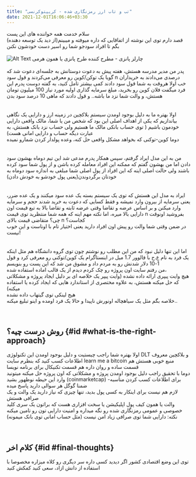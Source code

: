 ```yaml
---
title: "تب و تاب ارز رمزنگاری شده - کریپتوکرنسی"
date: 2021-12-01T16:06:46+03:30
---
```


سلام خدمت همه خواننده های این پست
<br>
قصد دارم توی این نوشته از اتفاقایی که داره میوفته و میبینم(از دید یک توسعه دهنده) بگم تا افراد سودجو شما رو اسیر دست خودشون نکنن
<br>
<br>
![Alt Text](https://files.virgool.io/upload/users/2086/posts/zwbwq8b5fgje/lprnbfqhpusu.jpeg "title")
چارلز پانزی - مطرح کننده طرح پانزی یا همون هرمی
<br>
<br>
پدر من مدیر مدرسه هستش، هفته پیش به دعوت دوستانش به جلسه‌ای دعوت شد که گویا یک توکن/کوین رو معرفی می‌کردند و قول سود n درصدی می‌دادند به خریداران
<br>
خب اولا هروقت به شما قول سود دادند کمی بیشتر تامل کنید، به گفته دوست پدرم این فرد میگفت فلان کوین رو بخرید، مبلغ سرمایه گذاری اولیه مورد نیاز 100 میلیون تومان هستش، و والت شما نزد ما باشه.. و قول دادند که ماهی 10 درصد سود بدن
<br>
<br>
<br>
اولا بهتره ما به دلیل بوجود اومدن سیستم بلاکچین در زمینه ارز و دارایی یک نگاهی بیاندازیم که یکی از اهداف اصلی این بود که شخص من یا شما، مالک واقعی دارایی خودمون باشیم ( توی حساب بانکی مالک ما هستیم ولی حساب نزد بانک هستش، به عبارت دیگه حساب و دارایی امانی هست)
<br>
دوما کوین-توکنی که بخواهد مشکل واقعی حل کنه، وعده پولدار کردن شمارو نمیده
<br>
<br>
<br>
من به این مدل ایراد گرفتم، سپس همکار پدرم مدعی شد این تیم دوماه بهشون سود دادن اما من بهشون گفتم که ممکنه این افراد معامله کرده باشن و از پول شما سود کرده باشند ولی حالت اصلی اینه که این افراد از پول اصلی شما مبلغی به اندازه سود دوماه به خودتان برگردوندن(یعنی پول خودشو به خودش دادن)
<br>
<br>
<br>
ایراد به مدل این هستش که توی یک سیستم بسته یک عده سود میکنند و یک عده ضرر، یعنی سرمایه از بیرون وارد نمیشه و فقط کسایی که دعوت به خرید شدند حجم و سرمایه وارد میکنن و بر اساس عرضه و تقاضا وقتی عرضه ثابته و تقاضا بالا به تبع قیمت اون دارایی بالا میره، اما نکته مهم اینه که همه شما منتظرید توی قیمت n بفروشید اونوقت چی؟ متقاضی قیمت بالای n کجاست؟
<br>
در ضمن وقتی شما والت رو پیش اون افراد دارید یعنی اختیار تام با اوناست و این خوب نیست!
<br>
<br>
<br>
اما این تنها دلیل نبود که من این مطلب رو نوشتم چون توی گروه دانشگاه هم مثل اینکه یک فرد به نام ع.ح با فالوور 1.7 میل در اینستاگرام یک کوین/توکنی رو معرفی کرد و قول 1-10 دلار شدنش رو به مردم داد و مشوق من شد که این پست رو بنویسم
<br>
من رفتم سایت اون پروژه رو چک کردم دیدم از یک قالب اماده استفاده شده،
<br>
هیچ وایت پیپری ارائه داده نشده (وایت پیپر یک خلاصه ای بر دلیل ایجاد پروژه و مشکلاتی که حل میکنه هستش، به علاوه مختصری از استاندارد هایی که ایجاد کرده یا استفاده میکنه)
<br>
هیج لینکی توی گیتهاب داده نشده
<br>
خلاصه بگم مثل یک سیاهچاله اونورش ناپیدا و حالا یک فرد اومده و اینو تبلیغ میکنه..
<br>
<br>
<br>
## روش درست چیه؟ {#id #what-is-the-right-approach}
اولا بهتره شما راجب چیستیت و دلیل بوجود اومدن این تکنولوژی DLT و بلاکچین معروف اطلاعات کسب کنید که بنظرم سایت learn me a bitcoin منبع خوبی هستش هم قسمت ساده و روان داره هم قسمت تکنیکال برای برنامه نویسا
<br>
دوما با تحقیق راجب دلیل بوجود اومدن پروژه و مشکلاتی که اون پروژه حل میکنه میتونید وارد این حیطه نوظهور بشید (coinmarketcap) برای اطلاعات کسب کردن مناسبه- ضمنا گوگل هر سوالی دارید پاسخ میده
<br>
لازم هم نیست برای اینکار به کسی پول بدید، تنها چیزی که نیاز دارید یک والت و یک صرافی هستش
<br>
والت یا همون کیف پول اپلیکیشن یا سخت افزاری هست که براتون یک سری کلید خصوصی و عمومی رمزنگاری شده رو نگه میداره و امنیت دارایی تون رو تامین میکنه
<br>
نکته: دارایی شما توی صرافی زیاد امن نیست (مثل حساب امانی توی بانک میمونه)
<br>
<br>
<br>
## کلام اخر {#id #final-thoughts}
توی این وضع اقتصادی کشور اگر دیدید کسی داره سر دیگری رو کلاه میزاره مخصوصا با استفاده از دانش ازاد، سعی کنید کمکش کنید